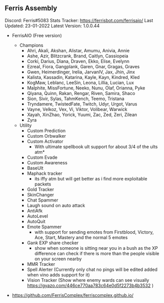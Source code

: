 ## Ferris Assembly
Discord: Ferris#5083
Stats Tracker: https://ferrisbot.com/ferrisaio/
Last Updated: 23-01-2022
Latest Version: 1.0.0.44

* FerrisAIO (Free version)
	* Champions
		* Ahri, Akali, Akshan, Alistar, Amumu, Anivia, Annie
		* Ashe, Azir, Blitzcrank, Brand, Caitlyn, Cassiopeia
		* Corki, Darius, Diana, Draven, Ekko, Elise, Evelynn
		* Ezreal, Fiora, Gangplank, Garen, Gnar, Gragas, Graves
		* Gwen, Heimerdinger, Irelia, JarvanIV, Jax, Jhin, Jinx
		* Kalista, Kassadin, Katarina, Kayle, Kayn, Kindred, Kled
		* KogMaw, Leblanc, LeeSin, Leona, Lillia, Lucian, Lux
		* Malphite, MissFortune, Neeko, Nunu, Olaf, Orianna, Pyke
		* Qiyana, Quinn, Rakan, Rengar, Riven, Samira, Shaco
		* Sion, Sivir, Sylas, TahmKench, Teemo, Tristana
		* Tryndamere, TwistedFate, Twitch, Udyr, Urgot, Varus
		* Vayne, Velkoz, Vex, Vi, Viktor, Volibear, Warwick
		* Xayah, XinZhao, Yorick, Yuumi, Zac, Zed, Zeri, Zilean
		* Zyra
    * Utility
        * Custom Prediction
        * Custom Orbwalker
        * Custom Activator
            * With ultimate spellbook ult support for about 3/4 of the ults atm* 
        * Custom Evade
        * Custom Awareness
        * BaseUlt
        * Maphack tracker
            * its iffy atm but will get better as i find more exploitable packets
        * Gold Tracker
        * SkinChanger
        * Chat Spammer
        * Laugh sound on auto attack
        * AntiAfk 
        * AutoLevel
        * AutoQuit
        * Emote Spammer
            * with support for sending emotes from Firstblood, Victory, Ace, Start, Mastery and the normal 5 emotes
        * Gank EXP share checker
            * show when someone is sitting near you in a bush as the XP difference can check if there is more than the people visible on your screen nearby
        * MMR Tracker
        * Spell Alerter (Currently only chat no pings will be edited added when vino adds support for it)
        * Vision Tracker (Show where enemy wards can see visually https://gyazo.com/446ce770aa783c64e0d5f2273b4b3532 )
        
* https://github.com/FerrisComplex/ferriscomplex.github.io/
